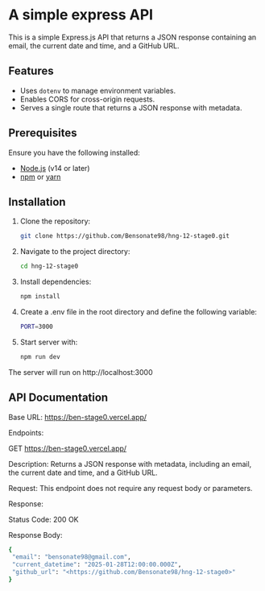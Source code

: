 # A simple express API

This is a simple Express.js API that returns a JSON response containing an email, the current date and time, and a GitHub URL.

## Features

- Uses `dotenv` to manage environment variables.
- Enables CORS for cross-origin requests.
- Serves a single route that returns a JSON response with metadata.

## Prerequisites

Ensure you have the following installed:

- [Node.js](https://nodejs.org/) (v14 or later)
- [npm](https://www.npmjs.com/) or [yarn](https://yarnpkg.com/)

## Installation

1. Clone the repository:

   ```sh
   git clone https://github.com/Bensonate98/hng-12-stage0.git

2. Navigate to the project directory:

   ```sh
   cd hng-12-stage0

3. Install dependencies:

   ```sh
   npm install

4. Create a .env file in the root directory and define the following variable:

   ```sh
   PORT=3000

5. Start server with:

   ```sh
   npm run dev

The server will run on http://localhost:3000

## API Documentation

Base URL: https://ben-stage0.vercel.app/

Endpoints: 

GET https://ben-stage0.vercel.app/

Description: Returns a JSON response with metadata, including an email, the current date and time, and a GitHub URL.

Request:
This endpoint does not require any request body or parameters.

Response:

Status Code: 200 OK

Response Body:

 ```sh
{
  "email": "bensonate98@gmail.com",
  "current_datetime": "2025-01-28T12:00:00.000Z",
  "github_url": "<https://github.com/Bensonate98/hng-12-stage0>"
}






